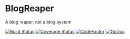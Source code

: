 # BlogReaper

A blog reaper, not a blog system.

[![Build Status](https://travis-ci.com/XMatrixStudio/BlogReaper.svg?branch=master)](https://travis-ci.com/XMatrixStudio/BlogReaper)
[![Coverage Status](https://coveralls.io/repos/github/XMatrixStudio/BlogReaper/badge.svg)](https://coveralls.io/github/XMatrixStudio/BlogReaper)
[![CodeFactor](https://www.codefactor.io/repository/github/xmatrixstudio/blogreaper/badge)](https://www.codefactor.io/repository/github/xmatrixstudio/blogreaper)
[![GoDoc](https://godoc.org/github.com/XMatrixStudio/BlogReaper?status.svg)](https://godoc.org/github.com/XMatrixStudio/BlogReaper)


